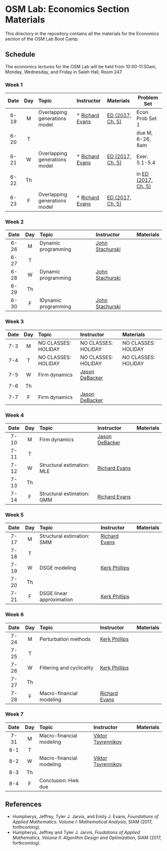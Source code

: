 # OSM Lab: Economics Section Materials

This directory in the repository contains all the materials for the Economics section of the OSM Lab Boot Camp.

## Schedule

The economics lectures for the OSM Lab will be held from 10:00-11:50am, Monday, Wednesday, and Friday in Saieh Hall, Room 247.

### Week 1

| Date | Day | Topic | Instructor | Materials | Problem Set |
|:---:|:---:|:--- |:--- |:--- | --- |
6-19  | M   | Overlapping generations model | * [Richard Evans](https://sites.google.com/site/rickecon/)| [ED (2017, Ch. 5)](https://github.com/OpenSourceMacro/BootCamp2017/blob/master/Econ/Wk1_OG/OGtext_ch5.pdf) | Econ Prob Set 1 |
6-20  | T   |       |                |        | due M, 6-26, 8am
6-21  | W   | Overlapping generations model | * [Richard Evans](https://sites.google.com/site/rickecon/)| [ED (2017, Ch. 5)](https://github.com/OpenSourceMacro/BootCamp2017/blob/master/Econ/Wk1_OG/OGtext_ch5.pdf) | Exer. 5.1-5.4   |
6-22  | Th  |       |                |     | in [ED (2017, Ch. 5)](https://github.com/OpenSourceMacro/BootCamp2017/blob/master/Econ/Wk1_OG/OGtext_ch5.pdf) |
6-23  | F   | Overlapping generations model | * [Richard Evans](https://sites.google.com/site/rickecon/)| [ED (2017, Ch. 5)](https://github.com/OpenSourceMacro/BootCamp2017/blob/master/Econ/Wk1_OG/OGtext_ch5.pdf) |      |

### Week 2

| Date | Day | Topic | Instructor | Materials |
|:---:|:---:|:--- |:--- |:--- |
6-26  | M   | Dynamic programming | [John Stachurski](http://johnstachurski.net/) |  |
6-27  | T   |                      |                     |     |
6-28  | W   | Dynamic programming | [John Stachurski](http://johnstachurski.net/) |  |
6-29  | Th  |                      |                     |     |
6-30  | F   | IDynamic programming | [John Stachurski](http://johnstachurski.net/) |  |

### Week 3

| Date | Day | Topic | Instructor | Materials |
|:---:|:---:|:--- |:--- |:--- |
7-3  | M   | NO CLASSES: HOLIDAY | NO CLASSES: HOLIDAY | NO CLASSES: HOLIDAY  |
7-4  | T   | NO CLASSES: HOLIDAY | NO CLASSES: HOLIDAY | NO CLASSES: HOLIDAY  |
7-5  | W   | Firm dynamics | [Jason DeBacker](http://www.jasondebacker.com/) |    |
7-6  | Th  |               |                |     |
7-7  | F   | Firm dynamics | [Jason DeBacker](http://www.jasondebacker.com/) |  |

### Week 4

| Date | Day | Topic | Instructor | Materials |
|:---:|:---:|:--- |:--- |:--- |
7-10  | M   | Firm dynamics | [Jason DeBacker](http://www.jasondebacker.com/) |  |
7-11  | T   |              |                     |      |
7-12  | W   | Structural estimation: MLE | [Richard Evans](https://sites.google.com/site/rickecon/) |       |
7-13  | Th  |              |                     |      |
7-14  | F   | Structural estimation: GMM | [Richard Evans](https://sites.google.com/site/rickecon/) |       |

### Week 5

| Date | Day | Topic | Instructor | Materials |
|:---:|:---:|:--- |:--- |:--- |
7-17  | M   | Structural estimation: SMM | [Richard Evans](https://sites.google.com/site/rickecon/) |    |
7-18  | T   |            |           |      |
7-19  | W   | DSGE modeling | [Kerk Phillips](https://sites.google.com/site/kerkphillips/home) |   |
7-20  | Th  |            |           |     |
7-21  | F   | DSGE linear approximation | [Kerk Phillips](https://sites.google.com/site/kerkphillips/home) |   |

### Week 6

| Date | Day | Topic | Instructor | Materials |
|:---:|:---:|:--- |:--- |:--- |
7-24  | M   | Perturbation methods    | [Kerk Phillips](https://sites.google.com/site/kerkphillips/home) |   |
7-25  | T   |             |            |     |
7-26  | W   | Filtering and cyclicality | [Kerk Phillips](https://sites.google.com/site/kerkphillips/home) |    |
7-27  | Th  |             |            |     |
7-28  | F   | Macro-financial modeling | [Richard Evans](https://sites.google.com/site/rickecon/) |    |

### Week 7

| Date | Day | Topic | Instructor | Materials |
|:---:|:---:|:--- |:--- |:--- |
7-31 | M   | Macro-financial modeling | [Viktor Tsyrennikov](https://sites.google.com/site/vtsyrennikov/) |   |
8-1  | T   |             |           |     |
8-2  | W   | Macro-financial modeling | [Viktor Tsyrennikov](https://sites.google.com/site/vtsyrennikov/) |  |
8-3  | Th  |             |           |     |
8-4  | F   | Conclusion: Hwk due |  |  |


## References

* Humpherys, Jeffrey, Tyler J. Jarvis, and Emily J. Evans, *Foundations of Applied Mathematics: Volume I: Mathematical Analysis*, SIAM (2017, forthcoming).
* Humpherys, Jeffrey and Tyler J. Jarvis, *Foudations of Applied Mathematics, Volume II: Algorithm Design and Optimization*, SIAM (2017, forthcoming).

